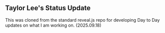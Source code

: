 
## Taylor Lee's Status Update

This was cloned from the standard reveal.js repo for developing Day to Day updates on what I am working on. (2025.09.18)
